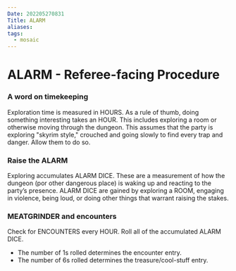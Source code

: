 ```yaml
---
Date: 202205270831
Title: ALARM
aliases: 
tags:
  - mosaic
---
```

# ALARM - Referee-facing Procedure
### A word on timekeeping
Exploration time is measured in HOURS. As a rule of thumb, doing something interesting takes an HOUR. This includes exploring a room or otherwise moving through the dungeon. This assumes that the party is exploring "skyrim style," crouched and going slowly to find every trap and danger. Allow them to do so.

### Raise the ALARM
Exploring accumulates ALARM DICE. These are a measurement of how the dungeon (por other dangerous place) is waking up and reacting to the party’s presence.
ALARM DICE are gained by exploring a ROOM, engaging in violence, being loud, or doing other things that warrant raising the stakes.

### MEATGRINDER and encounters

Check for ENCOUNTERS every HOUR. Roll all of the accumulated ALARM DICE.
- The number of 1s rolled determines the encounter entry.
- The number of 6s rolled determines the treasure/cool-stuff entry.